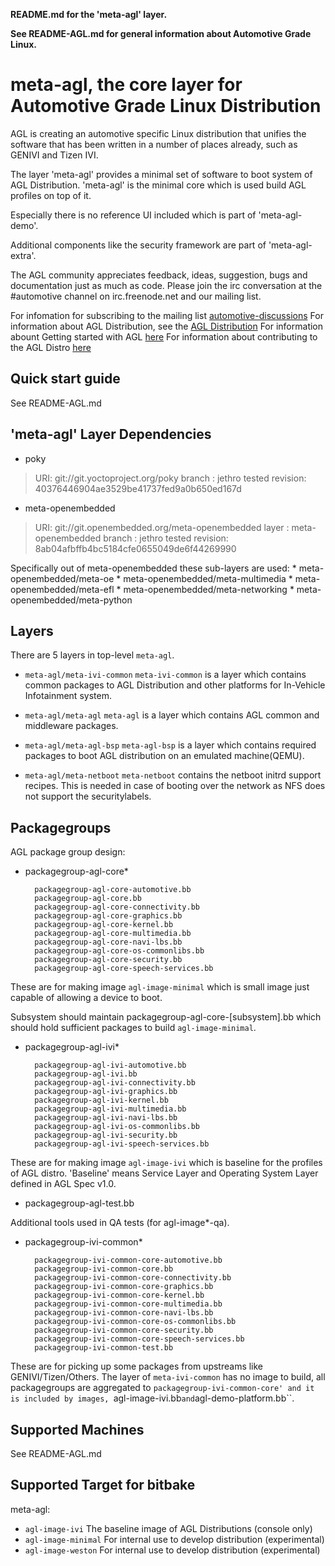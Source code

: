 **README.md for the 'meta-agl' layer.**

**See README-AGL.md for general information about Automotive Grade Linux.**


meta-agl, the core layer for Automotive Grade Linux Distribution
================================================================

AGL is creating an automotive specific Linux distribution that unifies
the software that has been written in a number of places already,
such as GENIVI and Tizen IVI.

The layer 'meta-agl' provides a minimal set of software
to boot system of AGL Distribution. 'meta-agl' is the minimal
core which is used build AGL profiles on top of it.

Especially there is no reference UI included which is part of 'meta-agl-demo'.

Additional components like the security framework are part of 'meta-agl-extra'.

The AGL community appreciates feedback, ideas, suggestion, bugs and
documentation just as much as code. Please join the irc conversation
at the #automotive channel on irc.freenode.net and our mailing list.

For infomation for subscribing to the mailing list
    [automotive-discussions](http://lists.linuxfoundation.org/mailman/listinfo/automotive-discussions)
For information about AGL Distribution, see the
    [AGL Distribution](https://wiki.automotivelinux.org/agl-distro)
For information abount Getting started with AGL
    [here](https://wiki.automotivelinux.org/start/getting-started)
For information about contributing to the AGL Distro
    [here](https://wiki.automotivelinux.org/agl-distro/contributing)

Quick start guide
-----------------
See README-AGL.md


'meta-agl' Layer Dependencies
-----------------------------
* poky
> URI: git://git.yoctoproject.org/poky
> branch         : jethro
> tested revision: 40376446904ae3529be41737fed9a0b650ed167d

* meta-openembedded
> URI: git://git.openembedded.org/meta-openembedded
> layer          : meta-openembedded
> branch         : jethro
> tested revision: 8ab04afbffb4bc5184cfe0655049de6f44269990

 Specifically out of meta-openembedded these sub-layers are used:
	* meta-openembedded/meta-oe
	* meta-openembedded/meta-multimedia
	* meta-openembedded/meta-efl
	* meta-openembedded/meta-networking
	* meta-openembedded/meta-python

Layers
------

There are 5 layers in top-level `meta-agl`.

* `meta-agl/meta-ivi-common`
`meta-ivi-common` is a layer which contains common packages to AGL
Distribution and other platforms for In-Vehicle Infotainment system.

* `meta-agl/meta-agl`
`meta-agl` is a layer which contains AGL common and middleware packages.

* `meta-agl/meta-agl-bsp`
`meta-agl-bsp` is a layer which contains required packages to boot AGL
distribution on an emulated machine(QEMU).

* `meta-agl/meta-netboot`
`meta-netboot` contains the netboot initrd support recipes. This is needed
in case of booting over the network as NFS does not support the securitylabels.

Packagegroups
-------------

AGL package group design:

* packagegroup-agl-core*

        packagegroup-agl-core-automotive.bb
        packagegroup-agl-core.bb
        packagegroup-agl-core-connectivity.bb
        packagegroup-agl-core-graphics.bb
        packagegroup-agl-core-kernel.bb
        packagegroup-agl-core-multimedia.bb
        packagegroup-agl-core-navi-lbs.bb
        packagegroup-agl-core-os-commonlibs.bb
        packagegroup-agl-core-security.bb
        packagegroup-agl-core-speech-services.bb

These are for making image ``agl-image-minimal`` which is small image just
capable of allowing a device to boot.

Subsystem should maintain packagegroup-agl-core-[subsystem].bb which should
hold sufficient packages to build ``agl-image-minimal``.

* packagegroup-agl-ivi*

        packagegroup-agl-ivi-automotive.bb
        packagegroup-agl-ivi.bb
        packagegroup-agl-ivi-connectivity.bb
        packagegroup-agl-ivi-graphics.bb
        packagegroup-agl-ivi-kernel.bb
        packagegroup-agl-ivi-multimedia.bb
        packagegroup-agl-ivi-navi-lbs.bb
        packagegroup-agl-ivi-os-commonlibs.bb
        packagegroup-agl-ivi-security.bb
        packagegroup-agl-ivi-speech-services.bb

These are for making image ``agl-image-ivi`` which is baseline for the profiles
of AGL distro. 'Baseline' means Service Layer and Operating System Layer defined
in AGL Spec v1.0.

* packagegroup-agl-test.bb

Additional tools used in QA tests (for agl-image*-qa).

* packagegroup-ivi-common*

        packagegroup-ivi-common-core-automotive.bb
        packagegroup-ivi-common-core.bb
        packagegroup-ivi-common-core-connectivity.bb
        packagegroup-ivi-common-core-graphics.bb
        packagegroup-ivi-common-core-kernel.bb
        packagegroup-ivi-common-core-multimedia.bb
        packagegroup-ivi-common-core-navi-lbs.bb
        packagegroup-ivi-common-core-os-commonlibs.bb
        packagegroup-ivi-common-core-security.bb
        packagegroup-ivi-common-core-speech-services.bb
        packagegroup-ivi-common-test.bb

These are for picking up some packages from upstreams like GENIVI/Tizen/Others.
The layer of ``meta-ivi-common`` has no image to build, all packagegroups are
aggregated to ``packagegroup-ivi-common-core' and it is included by images,
``agl-image-ivi.bb`` and ``agl-demo-platform.bb``.


Supported Machines
------------------

See README-AGL.md


Supported Target for bitbake
----------------------------

meta-agl:

* `agl-image-ivi` The baseline image of AGL Distributions (console only)
* `agl-image-minimal` For internal use to develop distribution (experimental)
* `agl-image-weston`  For internal use to develop distribution (experimental)


